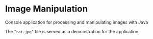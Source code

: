 # Image Manipulation

 Console application for processing and manipulating images with Java

The "`cat.jpg`" file is served as a demonstration for the application
